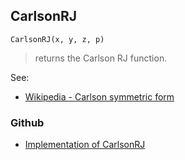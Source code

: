 ## CarlsonRJ

```
CarlsonRJ(x, y, z, p)
```

> returns the Carlson RJ function.

See:  
* [Wikipedia - Carlson symmetric form](https://en.wikipedia.org/wiki/Carlson_symmetric_form)  
 

### Github

* [Implementation of CarlsonRJ](https://github.com/axkr/symja_android_library/blob/master/symja_android_library/matheclipse-core/src/main/java/org/matheclipse/core/builtin/EllipticIntegrals.java#L343) 
